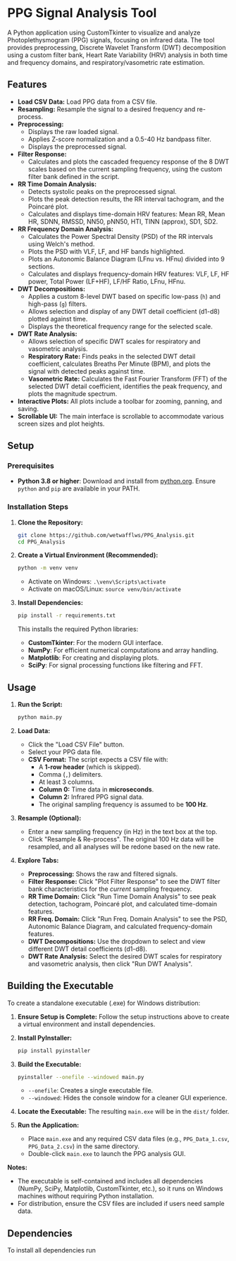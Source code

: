 # PPG Signal Analysis Tool

A Python application using CustomTkinter to visualize and analyze Photoplethysmogram (PPG) signals, focusing on infrared data. The tool provides preprocessing, Discrete Wavelet Transform (DWT) decomposition using a custom filter bank, Heart Rate Variability (HRV) analysis in both time and frequency domains, and respiratory/vasometric rate estimation.

## Features

* **Load CSV Data:** Load PPG data from a CSV file.
* **Resampling:** Resample the signal to a desired frequency and re-process.
* **Preprocessing:**
    * Displays the raw loaded signal.
    * Applies Z-score normalization and a 0.5-40 Hz bandpass filter.
    * Displays the preprocessed signal.
* **Filter Response:**
    * Calculates and plots the cascaded frequency response of the 8 DWT scales based on the current sampling frequency, using the custom filter bank defined in the script.
* **RR Time Domain Analysis:**
    * Detects systolic peaks on the preprocessed signal.
    * Plots the peak detection results, the RR interval tachogram, and the Poincaré plot.
    * Calculates and displays time-domain HRV features: Mean RR, Mean HR, SDNN, RMSSD, NN50, pNN50, HTI, TINN (approx), SD1, SD2.
* **RR Frequency Domain Analysis:**
    * Calculates the Power Spectral Density (PSD) of the RR intervals using Welch's method.
    * Plots the PSD with VLF, LF, and HF bands highlighted.
    * Plots an Autonomic Balance Diagram (LFnu vs. HFnu) divided into 9 sections.
    * Calculates and displays frequency-domain HRV features: VLF, LF, HF power, Total Power (LF+HF), LF/HF Ratio, LFnu, HFnu.
* **DWT Decompositions:**
    * Applies a custom 8-level DWT based on specific low-pass (`h`) and high-pass (`g`) filters.
    * Allows selection and display of any DWT detail coefficient (d1-d8) plotted against time.
    * Displays the theoretical frequency range for the selected scale.
* **DWT Rate Analysis:**
    * Allows selection of specific DWT scales for respiratory and vasometric analysis.
    * **Respiratory Rate:** Finds peaks in the selected DWT detail coefficient, calculates Breaths Per Minute (BPM), and plots the signal with detected peaks against time.
    * **Vasometric Rate:** Calculates the Fast Fourier Transform (FFT) of the selected DWT detail coefficient, identifies the peak frequency, and plots the magnitude spectrum.
* **Interactive Plots:** All plots include a toolbar for zooming, panning, and saving.
* **Scrollable UI:** The main interface is scrollable to accommodate various screen sizes and plot heights.

## Setup

### Prerequisites
- **Python 3.8 or higher**: Download and install from [python.org](https://www.python.org/downloads/). Ensure `python` and `pip` are available in your PATH.

### Installation Steps

1.  **Clone the Repository:**
    ```bash
    git clone https://github.com/wetwafflws/PPG_Analysis.git
    cd PPG_Analysis 
    ```

2.  **Create a Virtual Environment (Recommended):**
    ```bash
    python -m venv venv
    ```
    * Activate on Windows: `.\venv\Scripts\activate`
    * Activate on macOS/Linux: `source venv/bin/activate`

3.  **Install Dependencies:**
    ```bash
    pip install -r requirements.txt
    ```
    This installs the required Python libraries:
    - **CustomTkinter**: For the modern GUI interface.
    - **NumPy**: For efficient numerical computations and array handling.
    - **Matplotlib**: For creating and displaying plots.
    - **SciPy**: For signal processing functions like filtering and FFT.

## Usage

1.  **Run the Script:**
    ```bash
    python main.py
    ```

2.  **Load Data:**
    * Click the "Load CSV File" button.
    * Select your PPG data file.
    * **CSV Format:** The script expects a CSV file with:
        * A **1-row header** (which is skipped).
        * Comma (`,`) delimiters.
        * At least 3 columns.
        * **Column 0:** Time data in **microseconds**.
        * **Column 2:** Infrared PPG signal data.
        * The original sampling frequency is assumed to be **100 Hz**.

3.  **Resample (Optional):**
    * Enter a new sampling frequency (in Hz) in the text box at the top.
    * Click "Resample & Re-process". The original 100 Hz data will be resampled, and all analyses will be redone based on the new rate.

4.  **Explore Tabs:**
    * **Preprocessing:** Shows the raw and filtered signals.
    * **Filter Response:** Click "Plot Filter Response" to see the DWT filter bank characteristics for the *current* sampling frequency.
    * **RR Time Domain:** Click "Run Time Domain Analysis" to see peak detection, tachogram, Poincaré plot, and calculated time-domain features.
    * **RR Freq. Domain:** Click "Run Freq. Domain Analysis" to see the PSD, Autonomic Balance Diagram, and calculated frequency-domain features.
    * **DWT Decompositions:** Use the dropdown to select and view different DWT detail coefficients (d1-d8).
    * **DWT Rate Analysis:** Select the desired DWT scales for respiratory and vasometric analysis, then click "Run DWT Analysis".

## Building the Executable

To create a standalone executable (.exe) for Windows distribution:

1. **Ensure Setup is Complete:** Follow the setup instructions above to create a virtual environment and install dependencies.

2. **Install PyInstaller:**
   ```bash
   pip install pyinstaller
   ```

3. **Build the Executable:**
   ```bash
   pyinstaller --onefile --windowed main.py
   ```
   - `--onefile`: Creates a single executable file.
   - `--windowed`: Hides the console window for a cleaner GUI experience.

4. **Locate the Executable:** The resulting `main.exe` will be in the `dist/` folder.

5. **Run the Application:**
   - Place `main.exe` and any required CSV data files (e.g., `PPG_Data_1.csv`, `PPG_Data_2.csv`) in the same directory.
   - Double-click `main.exe` to launch the PPG analysis GUI.

**Notes:**
- The executable is self-contained and includes all dependencies (NumPy, SciPy, Matplotlib, CustomTkinter, etc.), so it runs on Windows machines without requiring Python installation.
- For distribution, ensure the CSV files are included if users need sample data.

## Dependencies
To install all dependencies run 
